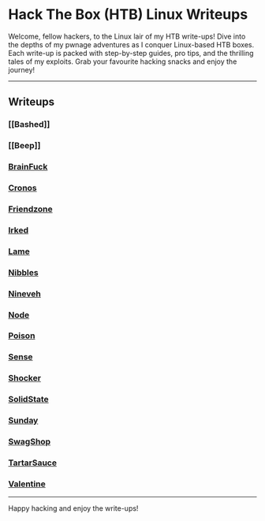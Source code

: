 # Hack The Box (HTB) Linux Writeups

Welcome, fellow hackers, to the Linux lair of my HTB write-ups! Dive into the depths of my pwnage adventures as I conquer Linux-based HTB boxes. Each write-up is packed with step-by-step guides, pro tips, and the thrilling tales of my exploits. Grab your favourite hacking snacks and enjoy the journey!

---

## Writeups

### [[Bashed]]

### [[Beep]]
### [BrainFuck](BrainFuck.md)

### [Cronos](Cronos.md)

### [Friendzone](Friendzone.md)

### [Irked](Irked.md)

### [Lame](Lame.md)

### [Nibbles](Nibbles.md)

### [Nineveh](Nineveh.md)

### [Node](Node.md)

### [Poison](Poison.md)

### [Sense](Sense.md)

### [Shocker](Shocker.md)

### [SolidState](SolidState.md)

### [Sunday](Sunday.md)

### [SwagShop](SwagShop.md)

### [TartarSauce](TartarSauce.md)

### [Valentine](Valentine.md)


---

Happy hacking and enjoy the write-ups!
